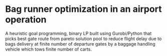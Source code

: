 # Bag runner optimization in an airport operation
A heuristic goal programming, binary LP built using Gurobi/Python that picks best gate route from pareto solution pool to reduce flight delay due to bags delivery at finite number of departure gates by a baggage handling vehicle which tows finite number of carts.

